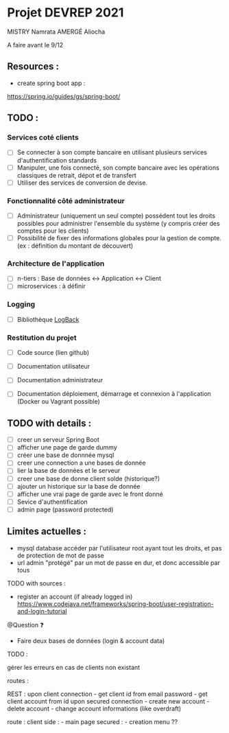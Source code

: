 # Projet DEVREP 2021

MISTRY Namrata
AMERGÉ Aliocha

A faire avant le 9/12

## Resources :

- create spring boot app :

https://spring.io/guides/gs/spring-boot/



## TODO : 

### Services coté clients

- [ ] Se connecter à son compte bancaire en utilisant plusieurs services d'authentification standards
- [ ] Manipuler, une fois connecté, son compte bancaire avec les opérations classiques de retrait, dépot et de transfert
- [ ] Utiliser des services de conversion de devise.

### Fonctionnalité côté administrateur

- [ ] Administrateur (uniquement un seul compte) possédent tout les droits possibles pour administrer l'ensemble du système (y compris créer des comptes pour les clients)
- [ ] Possibilité de fixer des informations globales pour la gestion de compte. (ex : définition du montant de découvert)

### Architecture de l'application

- [ ] n-tiers : Base de données <-> Application <-> Client
- [ ] microservices : à définir

### Logging

- [ ] Bibliothèque [LogBack](http://logback.qos.ch/index.html)

### Restitution du projet

- [ ] Code source (lien github)
- [ ] Documentation utilisateur
- [ ] Documentation administrateur
- [ ] Documentation déploiement, démarrage et connexion à l'application (Docker ou Vagrant possible)


## TODO with details :

- [ ] creer un serveur Spring Boot
- [ ] afficher une page de garde dummy
- [ ] créer une base de donnnée mysql
- [ ] creer une connection a une bases de donnée
- [ ] lier la base de données et le serveur
- [ ] creer une base de donne client solde (historique?)
- [ ] ajouter un historique sur la base de donnée
- [ ] afficher une vrai page de garde avec le front donné
- [ ] Sevice d'authentification
- [ ] admin page (password protected)

## Limites actuelles :

- mysql database accéder par l'utilisateur root ayant tout les droits, et pas de protection de mot de passe
- url admin "protégé" par un mot de passe en dur, et donc accessible par tous





TODO with sources : 

- register an account (if already logged in)
https://www.codejava.net/frameworks/spring-boot/user-registration-and-login-tutorial




@Question ❓

- Faire deux bases de données (login & account data)


TODO : 

gérer les erreurs en cas de clients non existant





routes : 

REST : 
    upon client connection
    - get client id from email password
    - get client account from id
    upon secured connection
    - create new account
    - delete account
    - change account informations (like overdraft)

route : 
    client side : 
    - main page
    secured :
    - creation menu ??